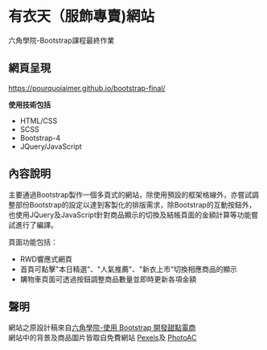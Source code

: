 # 有衣天（服飾專賣)網站
六角學院-Bootstrap課程最終作業

## 網頁呈現
https://pourquoiaimer.github.io/bootstrap-final/

**使用技術包括**
* HTML/CSS
* SCSS
* Bootstrap-4
* JQuery/JavaScript

## 內容說明
  主要通過Bootstrap製作一個多頁式的網站，除使用預設的框架格線外，亦嘗試調整部份Bootstrap的設定以達到客製化的排版需求，除Bootstrap的互動按鈕外，也使用JQuery及JavaScript針對商品顯示的切換及結帳頁面的金額計算等功能嘗試進行了編譯。

頁面功能包括：
* RWD響應式網頁
* 首頁可點擊"本日精選"、"人氣推薦"、"新衣上市"切換相應商品的顯示
* 購物車頁面可透過按鈕調整商品數量並即時更新各項金額

## 聲明
  網站之原設計稿來自[六角學院-使用 Bootstrap 開發甜點電商](https://lihi.cc/LAfsC)  
  網站中的背景及商品圖片皆取自免費網站 [Pexels](https://www.pexels.com/)及 [PhotoAC](https://photo-ac.com/)
